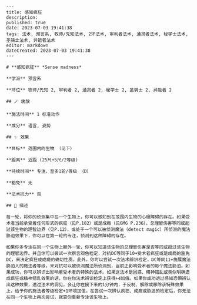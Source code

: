 
    ---
    title: 感知疯狂
    description: 
    published: true
    date: 2023-07-03 19:41:38
    tags: 法术, 预言系, 牧师/先知法术, 2环法术, 审判者法术, 通灵者法术, 秘学士法术, 圣骑士法术, 异能者法术
    editor: markdown
    dateCreated: 2023-07-03 19:41:38
    ---

    # **感知疯狂** *Sense madness*

    **学派** 预言系 

    **环位** 牧师/先知 2, 审判者 2, 通灵者 2, 秘学士 2, 圣骑士 2, 异能者 2

    ## 🪄 施放

    **施法时间** 1 标准动作

    **成分** 语言, 姿势

    ## ✨ 效果 

    **目标** 范围内的生物 （见下） 

    **距离** 近距 (25尺+5尺/2等级)  

    **持续时间** 专注，至多1轮/等级 （D） 

    **豁免** 无

    **法术抗力** 否

    ## 📖 描述

    每一轮，将你的侦测集中在一个生物上，你可以感知到在范围内生物的心理障碍的存在。如果受术者当前承受着任何形式的疯狂（见P.182）或是成瘾（见GMG P.236），总理智伤害等同或超过该生物的理智边界（见P.12），或处于一个可以被侦测魔法（detect magic）所侦测的魔法胁迫效果下，你可以在第一轮的专注，侦测到这种障碍的存在。

    如果你多专注在同一个生物上额外一轮，你可以知道该生物的总理智伤害是否等同或超过该生物的理智边界。并且你可以尝试一次察言观色检定，对抗DC等同于10+受术者疯狂或是成瘾的豁免DC，来决定疯狂或成瘾的确切性质。此外，你可以尝试一次法术辨识检定，DC等同11+施展魔法胁迫人的施法者等级，来对抗可以被侦测魔法所侦测到，当前正影响受术者的每个魔法胁迫。如果成功，你可以辨识出影响着受术者的特殊的法术。如果这法术是困惑、精神错乱或类似明确造成疯狂或精神错乱效果的话，你在你法术辨识检定上获得+4加值。如果你成功透过感知恐惧辨认出这种效果，透过法术的洞见，会让你在接下来的1分钟内，于反制、解除或移除该特殊效果上，给予你的施法者等级检定+1环境加值。在尝试一次辨认疯狂、成瘾或胁迫的检定后，你无法在同一个生物上再次尝试，就算你重新专注该生物上。
    